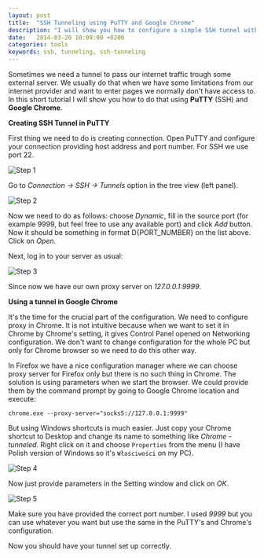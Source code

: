 ```yaml
---
layout: post
title:  "SSH Tunneling using PuTTY and Google Chrome"
description: "I will show you how to configure a simple SSH tunnel with PuTTY and Google Chrome"
date:   2014-03-20 10:09:00 +0200
categories: tools
keywords: ssh, tunneling, ssh-tunneling
---
```


Sometimes we need a tunnel to pass our internet traffic trough some external server. We usually do that when we have some limitations from our internet provider and want to enter pages we normally don't have access to. In this short tutorial I will show you how to do that using **PuTTY** (SSH) and **Google Chrome**.

**Creating SSH Tunnel in PuTTY**

First thing we need to do is creating connection. Open PuTTY and configure your connection providing host address and port number. For SSH we use port 22.

![Step 1]({{site.url}}/assets/2014-03-20/tunnel-1.jpg)

Go to *Connection → SSH → Tunnels* option in the tree view (left panel).

![Step 2]({{site.url}}/assets/2014-03-20/tunnel-7.png)

Now we need to do as follows: choose *Dynamic*, fill in the source port (for example 9999, but feel free to use any available port) and click *Add* button. Now it should be something in format D{PORT_NUMBER} on the list above. Click on *Open*.

Next, log in to your server as usual:

![Step 3]({{site.url}}/assets/2014-03-20/tunnel-8.png)

Since now we have our own proxy server on *127.0.0.1:9999*.

**Using a tunnel in Google Chrome**

It's the time for the crucial part of the configuration. We need to configure proxy in Chrome. It is not intuitive because when we want to set it in Chrome by Chrome's setting, it gives Control Panel opened on Networking configuration. We don't want to change configuration for the whole PC but only for Chrome browser so we need to do this other way.

In Firefox we have a nice configuration manager where we can choose proxy server for Firefox only but there is no such thing in Chrome. The solution is using parameters when we start the browser. We could provide them by the command prompt by going to Google Chrome location and execute:

`chrome.exe --proxy-server="socks5://127.0.0.1:9999"`

But using Windows shortcuts is much easier. Just copy your Chrome shortcut to Desktop and change its name to something like *Chrome - tunneled*. Right click on it and choose `Properties` from the menu  (I have Polish version of Windows so it's `Właściwości` on my PC).

![Step 4]({{site.url}}/assets/2014-03-20/tunnel-5.png)

Now just provide parameters in the Setting window and click on *OK*.

![Step 5]({{site.url}}/assets/2014-03-20/tunnel-6.png)

Make sure you have provided the correct port number. I used *9999* but you can use whatever you want but use the same in the PuTTY's and Chrome's configuration.

Now you should have your tunnel set up correctly.
